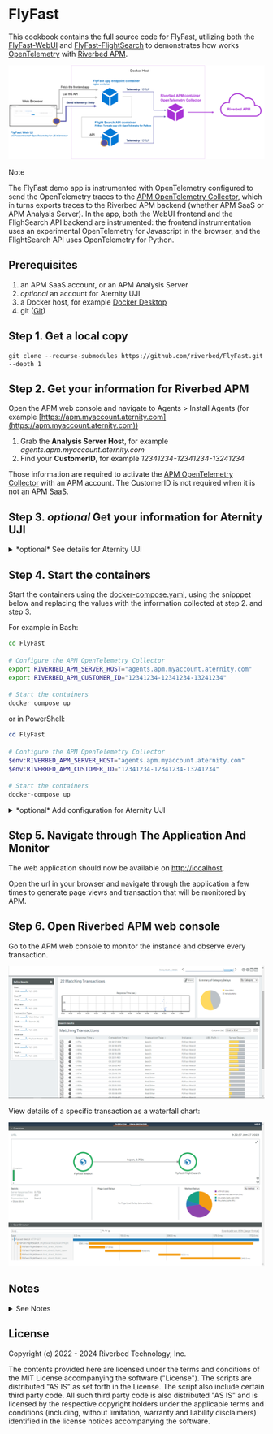 # FlyFast

This cookbook contains the full source code for FlyFast, utilizing both the [FlyFast-WebUI](https://github.com/riverbed/FlyFast-WebUI) and [FlyFast-FlightSearch](https://github.com/riverbed/FlyFast-FlightSearch) to demonstrates how works [OpenTelemetry](https://opentelemetry.io/) with [Riverbed APM](https://www.riverbed.com/products/application-performance-monitoring/).

![diagram](/images/Riverbed-FlyfFast-diagram.png)

> [!NOTE]
> The FlyFast demo app is instrumented with OpenTelemetry configured to send the OpenTelemetry traces to the [APM OpenTelemetry Collector](https://hub.docker.com/r/aternity/apm-collector), which in turns exports traces to the Riverbed APM backend (whether APM SaaS or APM Analysis Server).
> In the app, both the WebUI frontend and the FlighSearch API backend are instrumented: the frontend instrumentation uses an experimental OpenTelemetry for Javascript in the browser, and the FlightSearch API uses OpenTelemetry for Python. 

## Prerequisites

1. an APM SaaS account, or an APM Analysis Server
2. *optional* an account for Aternity UJI
3. a Docker host, for example [Docker Desktop](https://www.docker.com/products/docker-desktop)
4. git ([Git](https://git-scm.com/))

## Step 1. Get a local copy
    
```shell
git clone --recurse-submodules https://github.com/riverbed/FlyFast.git --depth 1
```

## Step 2. Get your information for Riverbed APM

Open the APM web console and navigate to Agents > Install Agents (for example [https://apm.myaccount.aternity.com](https://apm.myaccount.aternity.com))

1. Grab the **Analysis Server Host**, for example *agents.apm.myaccount.aternity.com*
2. Find your **CustomerID**, for example *12341234-12341234-13241234*

Those information are required to activate the [APM OpenTelemetry Collector](https://hub.docker.com/r/aternity/apm-collector) with an APM  account.
The CustomerID is not required when it is not an APM SaaS.

## Step 3. *optional* Get your information for Aternity UJI

<details>
  <summary>*optional* See details for Aternity UJI</summary>


1. Open [Aternity UJI](https://portals.bluetriangle.com) and navigate to Settings & Administration > Sites
2. Find the site configured for FlyFast and get the **UJI Tag Prefix**, for example *my-UJI-Tag-Prefix-FlyFast*

</details>

## Step 4. Start the containers

Start the containers using the [docker-compose.yaml](docker-compose.yaml), using the snipppet below
and replacing the values with the information collected at step 2. and step 3.

For example in Bash:

```bash
cd FlyFast

# Configure the APM OpenTelemetry Collector
export RIVERBED_APM_SERVER_HOST="agents.apm.myaccount.aternity.com"
export RIVERBED_APM_CUSTOMER_ID="12341234-12341234-13241234"

# Start the containers
docker compose up
```

or in PowerShell:

```PowerShell
cd FlyFast

# Configure the APM OpenTelemetry Collector
$env:RIVERBED_APM_SERVER_HOST="agents.apm.myaccount.aternity.com"
$env:RIVERBED_APM_CUSTOMER_ID="12341234-12341234-13241234"

# Start the containers
docker-compose up
```

<details>
  <summary>*optional* Add configuration for Aternity UJI</summary>

in Bash:

```bash
cd FlyFast

# Configure the APM OpenTelemetry Collector
export RIVERBED_APM_SERVER_HOST="agents.apm.myaccount.aternity.com"
export RIVERBED_APM_CUSTOMER_ID="12341234-12341234-13241234"

# Optional - Configure the Aternity UJI tag
# Replace "my-UJI-Tag-Prefix-FlyFast" with your UJI Tag Prefix collected at step 3.
export ALLUVIO_UJI_TAG='<script id=\"ALLUVIO-Aternity-UJI\" src=\"https:\/\/your-UJI-Tag-Prefix-FlyFast\.btttag\.com\/btt\.js\"><\/script>'

# Start the containers
docker compose up
```

or in PowerShell

```PowerShell
cd FlyFast

# Configure the APM OpenTelemetry Collector
# Replace the value with your information collected at step 2.
$env:RIVERBED_APM_SERVER_HOST="agents.apm.myaccount.aternity.com"
$env:RIVERBED_APM_CUSTOMER_ID="12341234-12341234-13241234"

# Optional - Configure the Aternity UJI tag
# Replace "your-UJI-Tag-Prefix-FlyFast" with your UJI Tag Prefix collected at step 3.
$env:ALLUVIO_UJI_TAG='<script id=\"ALLUVIO-Aternity-UJI\" src=\"https:\/\/your-UJI-Tag-Prefix-FlyFast\.btttag\.com\/btt\.js\"><\/script>'

# Start the containers
docker-compose up
```

</details>

## Step 5. Navigate through The Application And Monitor

The web application should now be available on [http://localhost](http://localhost).

Open the url in your browser and navigate through the application a few times to generate page views and transaction that will be monitored by APM.

## Step 6. Open Riverbed APM web console

Go to the APM web console to monitor the instance and observe every transaction.

![APM OpenTelemetry Traces](/images/transaction.png)

View details of a specific transaction as a waterfall chart:

![APM OpenTelemetry Transaction-Detail](/images/transaction-detail.png)


## Notes

<details>
  <summary>See Notes</summary>


### Add Synthetic Test

In the [Riverbed Community Toolkit](https://github.com/riverbed/Riverbed-Community-Toolkit), the cookbook [Synthetic-004-Browse-FlyFast](https://github.com/riverbed/Riverbed-Community-Toolkit/tree/master/NetIM/Synthetic-Test/Synthetic-004-Browse-FlyFast) show how to set up a synthetic test for FlyFast on a Windows machine.

### Stop The App and All The Containers

Press `CTRL + C` in the shell where it is running.

Or in a shell, go to the folder where you keep the [docker-compose.yml](docker-compose.yml) and run:

```shell
docker-compose stop
```

### Rebuild

```shell
docker compose build --no-cache
```

### Updating Based On Future Changes

Stay up to date with the latest changes.

```shell
git submodule update --remote
```

### Clone FlyFast and update submodules

```shell
git clone https://github.com/riverbed/FlyFast.git
cd FlyFast
git submodule init
git submodule update
```

</details>

## License
Copyright (c) 2022 - 2024 Riverbed Technology, Inc.

The contents provided here are licensed under the terms and conditions of the MIT License accompanying the software ("License"). The scripts are distributed "AS IS" as set forth in the License. The script also include certain third party code. All such third party code is also distributed "AS IS" and is licensed by the respective copyright holders under the applicable terms and conditions (including, without limitation, warranty and liability disclaimers) identified in the license notices accompanying the software.
